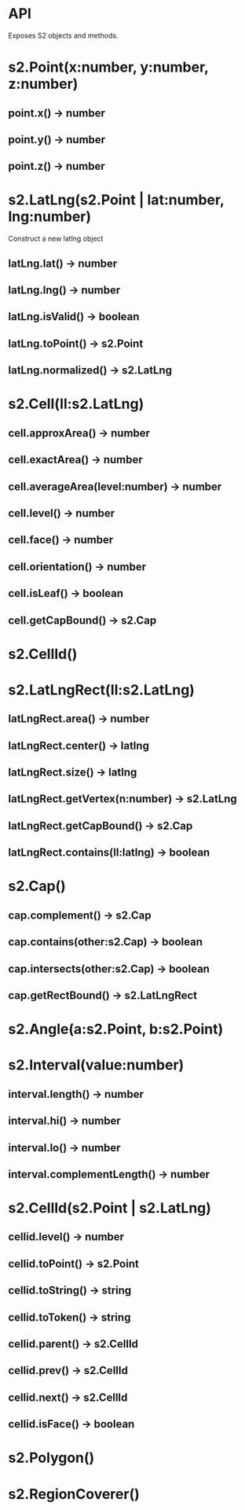 # API

Exposes S2 objects and methods.

# s2.Point(x:number, y:number, z:number)

## point.x() -> number

## point.y() -> number

## point.z() -> number

# s2.LatLng(s2.Point | lat:number, lng:number)

Construct a new latlng object

## latLng.lat() -> number

## latLng.lng() -> number

## latLng.isValid() -> boolean

## latLng.toPoint() -> s2.Point

## latLng.normalized() -> s2.LatLng

# s2.Cell(ll:s2.LatLng)

## cell.approxArea() -> number

## cell.exactArea() -> number

## cell.averageArea(level:number) -> number

## cell.level() -> number

## cell.face() -> number

## cell.orientation() -> number

## cell.isLeaf() -> boolean

## cell.getCapBound() -> s2.Cap

# s2.CellId()

# s2.LatLngRect(ll:s2.LatLng)

## latLngRect.area() -> number

## latLngRect.center() -> latlng

## latLngRect.size() -> latlng

## latLngRect.getVertex(n:number) -> s2.LatLng

## latLngRect.getCapBound() -> s2.Cap

## latLngRect.contains(ll:latlng) -> boolean

# s2.Cap()

## cap.complement() -> s2.Cap

## cap.contains(other:s2.Cap) -> boolean

## cap.intersects(other:s2.Cap) -> boolean

## cap.getRectBound() -> s2.LatLngRect

# s2.Angle(a:s2.Point, b:s2.Point)

# s2.Interval(value:number)

## interval.length() -> number

## interval.hi() -> number

## interval.lo() -> number

## interval.complementLength() -> number

# s2.CellId(s2.Point | s2.LatLng)

## cellid.level() -> number

## cellid.toPoint() -> s2.Point

## cellid.toString() -> string

## cellid.toToken() -> string

## cellid.parent() -> s2.CellId

## cellid.prev() -> s2.CellId

## cellid.next() -> s2.CellId

## cellid.isFace() -> boolean

# s2.Polygon()

# s2.RegionCoverer()
